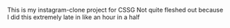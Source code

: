 This is my instagram-clone project for CSSG 
Not quite fleshed out because I did this extremely late 
in like an hour in a half

